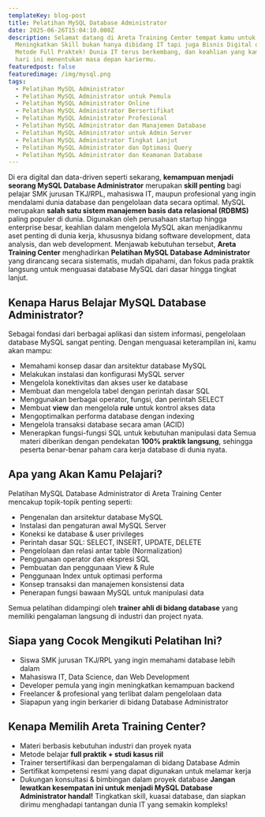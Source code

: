 ```yaml
---
templateKey: blog-post
title: Pelatihan MySQL Database Administrator
date: 2025-06-26T15:04:10.000Z
description: Selamat datang di Areta Training Center tempat kamu untuk
  Meningkatkan Skill bukan hanya dibidang IT tapi juga Bisnis Digital dengan
  Metode Full Praktek! Dunia IT terus berkembang, dan keahlian yang kamu miliki
  hari ini menentukan masa depan kariermu.
featuredpost: false
featuredimage: /img/mysql.png
tags:
  - Pelatihan MySQL Administrator
  - Pelatihan MySQL Administrator untuk Pemula
  - Pelatihan MySQL Administrator Online
  - Pelatihan MySQL Administrator Bersertifikat
  - Pelatihan MySQL Administrator Profesional
  - Pelatihan MySQL Administrator dan Manajemen Database
  - Pelatihan MySQL Administrator untuk Admin Server
  - Pelatihan MySQL Administrator Tingkat Lanjut
  - Pelatihan MySQL Administrator dan Optimasi Query
  - Pelatihan MySQL Administrator dan Keamanan Database
---
```



Di era digital dan data-driven seperti sekarang, **kemampuan menjadi seorang MySQL Database Administrator** merupakan **skill penting** bagi pelajar SMK jurusan TKJ/RPL, mahasiswa IT, maupun profesional yang ingin mendalami dunia database dan pengelolaan data secara optimal.
MySQL merupakan **salah satu sistem manajemen basis data relasional (RDBMS)** paling populer di dunia. Digunakan oleh perusahaan startup hingga enterprise besar, keahlian dalam mengelola MySQL akan menjadikanmu aset penting di dunia kerja, khususnya bidang software development, data analysis, dan web development.
Menjawab kebutuhan tersebut, **Areta Training Center** menghadirkan **Pelatihan MySQL Database Administrator** yang dirancang secara sistematis, mudah dipahami, dan fokus pada praktik langsung untuk menguasai database MySQL dari dasar hingga tingkat lanjut.

## Kenapa Harus Belajar MySQL Database Administrator?
Sebagai fondasi dari berbagai aplikasi dan sistem informasi, pengelolaan database MySQL sangat penting. Dengan menguasai keterampilan ini, kamu akan mampu:
* Memahami konsep dasar dan arsitektur database MySQL
* Melakukan instalasi dan konfigurasi MySQL server
* Mengelola konektivitas dan akses user ke database
* Membuat dan mengelola tabel dengan perintah dasar SQL
* Menggunakan berbagai operator, fungsi, dan perintah SELECT
* Membuat **view** dan mengelola **rule** untuk kontrol akses data
* Mengoptimalkan performa database dengan indexing
* Mengelola transaksi database secara aman (ACID)
* Menerapkan fungsi-fungsi SQL untuk kebutuhan manipulasi data
Semua materi diberikan dengan pendekatan **100% praktik langsung**, sehingga peserta benar-benar paham cara kerja database di dunia nyata.

## Apa yang Akan Kamu Pelajari?
Pelatihan MySQL Database Administrator di Areta Training Center mencakup topik-topik penting seperti:
* Pengenalan dan arsitektur database MySQL
* Instalasi dan pengaturan awal MySQL Server
* Koneksi ke database & user privileges
* Perintah dasar SQL: SELECT, INSERT, UPDATE, DELETE
* Pengelolaan dan relasi antar table (Normalization)
* Penggunaan operator dan ekspresi SQL
* Pembuatan dan penggunaan View & Rule
* Penggunaan Index untuk optimasi performa
* Konsep transaksi dan manajemen konsistensi data
* Penerapan fungsi bawaan MySQL untuk manipulasi data

Semua pelatihan didampingi oleh **trainer ahli di bidang database** yang memiliki pengalaman langsung di industri dan project nyata.

## Siapa yang Cocok Mengikuti Pelatihan Ini?
* Siswa SMK jurusan TKJ/RPL yang ingin memahami database lebih dalam
* Mahasiswa IT, Data Science, dan Web Development
* Developer pemula yang ingin meningkatkan kemampuan backend
* Freelancer & profesional yang terlibat dalam pengelolaan data
* Siapapun yang ingin berkarier di bidang Database Administrator

## Kenapa Memilih Areta Training Center?
* Materi berbasis kebutuhan industri dan proyek nyata
* Metode belajar **full praktik + studi kasus riil**
* Trainer tersertifikasi dan berpengalaman di bidang Database Admin
* Sertifikat kompetensi resmi yang dapat digunakan untuk melamar kerja
* Dukungan konsultasi & bimbingan dalam proyek database
**Jangan lewatkan kesempatan ini untuk menjadi MySQL Database Administrator handal!**
Tingkatkan skill, kuasai database, dan siapkan dirimu menghadapi tantangan dunia IT yang semakin kompleks!

